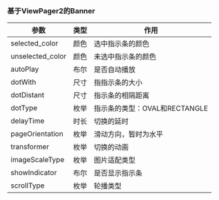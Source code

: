 ### 基于ViewPager2的Banner


 参数 | 类型 | 作用
 ---- | ----- | ------  
 selected_color | 颜色 | 选中指示条的颜色
 unselected_color | 颜色 | 未选中指示条的颜色
 autoPlay | 布尔 | 是否自动播放
 dotWith | 尺寸 | 指指示条的大小
 dotDistant | 尺寸 | 指示条的相隔距离
 dotType | 枚举 | 指示条的类型：OVAL和RECTANGLE
 delayTime | 时长 | 切换的延时
 pageOrientation | 枚举 | 滑动方向，暂时为水平
 transformer | 枚举 | 切换的动画
 imageScaleType | 枚举 | 图片适配类型
 showIndicator | 布尔 | 是否显示指示条
 scrollType | 枚举 | 轮播类型
